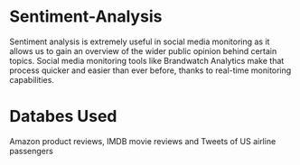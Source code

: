 # Sentiment-Analysis
Sentiment analysis is extremely useful in social media monitoring as it allows us to gain an overview of the wider public opinion behind certain topics. Social media monitoring tools like Brandwatch Analytics make that process quicker and easier than ever before, thanks to real-time monitoring capabilities.

#  Databes Used
Amazon product reviews, IMDB movie reviews and Tweets of US airline passengers
